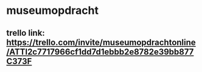 # museumopdracht

## trello link: https://trello.com/invite/museumopdrachtonline/ATTI2c7717966cf1dd7d1ebbb2e8782e39bb877C373F
